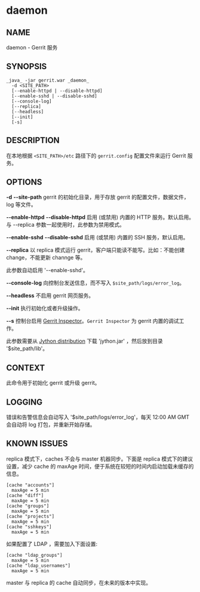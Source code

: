 # daemon

## NAME
daemon - Gerrit 服务

## SYNOPSIS
```
_java_ -jar gerrit.war _daemon_
  -d <SITE_PATH>
  [--enable-httpd | --disable-httpd]
  [--enable-sshd | --disable-sshd]
  [--console-log]
  [--replica]
  [--headless]
  [--init]
  [-s]
```

## DESCRIPTION
在本地根据 `<SITE_PATH>/etc` 路径下的 `gerrit.config` 配置文件来运行 Gerrit 服务。

## OPTIONS

**-d**
**--site-path**
	gerrit 的初始化目录，用于存放 gerrit 的配置文件，数据文件，log 等文件。

**--enable-httpd**
**--disable-httpd**
	启用 (或禁用) 内置的 HTTP 服务。默认启用。与 --replica 参数一起使用时，此参数为禁用模式。

**--enable-sshd**
**--disable-sshd**
	启用 (或禁用) 内置的 SSH 服务，默认启用。

**--replica**
	以 replica 模式运行 gerrit，客户端只能读不能写。比如：不能创建 change，不能更新 channge 等。

 此参数自动启用 '--enable-sshd'。

**--console-log**
	向控制台发送信息，而不写入 `$site_path/logs/error_log`。

**--headless**
	不启用 gerrit 网页服务。

**--init**
	执行初始化或者升级操作。

**--s**
	控制台启用 [Gerrit Inspector](dev-inspector.md)。`Gerrit Inspector` 为 gerrit 内置的调试工作。

 此参数需要从 [Jython distribution](http://www.jython.org) 下载 'jython.jar' ，然后放到目录 '$site_path/lib'。

## CONTEXT
此命令用于初始化 gerrit 或升级 gerrit。

## LOGGING
错误和告警信息会自动写入 '$site_path/logs/error_log'，每天 12:00 AM GMT 会自动将 log 打包，并重新开始存储。

## KNOWN ISSUES
replica 模式下，caches 不会与 master 机器同步。下面是 replica 模式下的建议设置，减少 cache 的 maxAge 时间，便于系统在较短的时间内启动加载未缓存的信息。

```
[cache "accounts"]
  maxAge = 5 min
[cache "diff"]
  maxAge = 5 min
[cache "groups"]
  maxAge = 5 min
[cache "projects"]
  maxAge = 5 min
[cache "sshkeys"]
  maxAge = 5 min
```

如果配置了 LDAP ，需要加入下面设置:
```
[cache "ldap_groups"]
  maxAge = 5 min
[cache "ldap_usernames"]
  maxAge = 5 min
```

master 与 replica 的 cache 自动同步，在未来的版本中实现。

